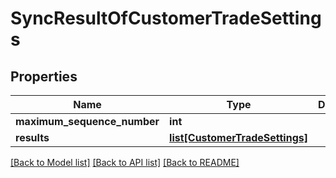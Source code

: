 # SyncResultOfCustomerTradeSettings

## Properties
Name | Type | Description | Notes
------------ | ------------- | ------------- | -------------
**maximum_sequence_number** | **int** |  | 
**results** | [**list[CustomerTradeSettings]**](CustomerTradeSettings.md) |  | 

[[Back to Model list]](../README.md#documentation-for-models) [[Back to API list]](../README.md#documentation-for-api-endpoints) [[Back to README]](../README.md)

